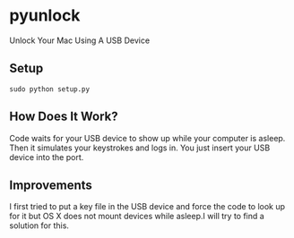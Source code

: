 # pyunlock
Unlock Your Mac Using A USB Device

## Setup
    sudo python setup.py

## How Does It Work?
Code waits for your USB device to show up while your computer is asleep.
Then it simulates your keystrokes and logs in.
You just insert your USB device into the port.

## Improvements
I first tried to put a key file in the USB device and force the code to look up for it but OS X does not mount devices while asleep.I will try to find a solution for this.



